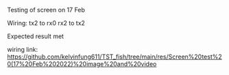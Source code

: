 Testing of screen on 17 Feb

Wiring:
tx2 to rx0
rx2 to tx2

Expected result met

wiring link: https://github.com/kelvinfung611/TST_fish/tree/main/res/Screen%20test%20(17%20Feb%202022)%20image%20and%20video
